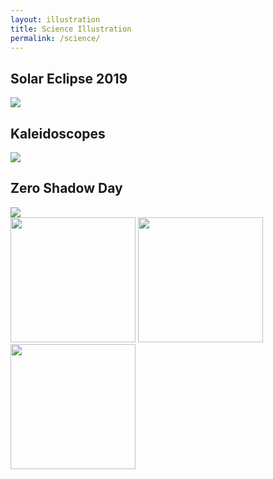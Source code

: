 ```yaml
---
layout: illustration
title: Science Illustration
permalink: /science/
---
```



## Solar Eclipse 2019

 <img src="../images/science/eclipse_poster.jpg" class="shrinkToFit">


## Kaleidoscopes

 <img src="../images/science/kaleidoscope.jpg" class="shrinkToFit">




## Zero Shadow Day

 <img src="../images/science/ZSD_poster.jpg" class="shrinkToFit">




<div class="pictures-container">
 <img src="../images/science/pudiyador_zsd.jpg" class="shrinkToFit" height="200">

 <img src="../images/science/pudiyador_measurement.jpg" class="shrinkToFit" height="200">

 <img src="../images/science/pudiyador_trace.jpg" class="shrinkToFit" height="200">
</div>


